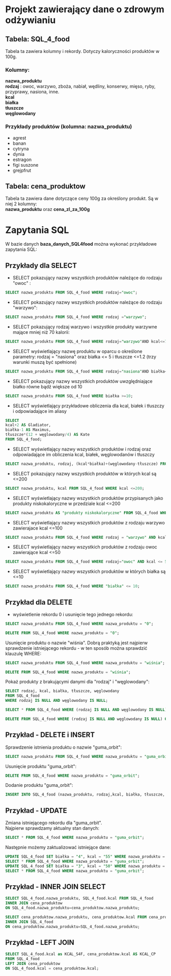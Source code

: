 # Projekt zawierający dane o zdrowym odżywianiu

## Tabela: SQL_4_food

Tabela ta zawiera kolumny i rekordy. Dotyczy kaloryczności produktów w 100g.

### Kolumny:  

**nazwa_produktu**  
**rodzaj**  : owoc, warzywo, zboża, nabiał, wędliny, konserwy, mięso, ryby, przyprawy, nasiona, inne.   
**kcal**  
**białka**  
**tłuszcze**  
**węglowodany**  

### Przykłady produktów (kolumna: nazwa_produktu)   

* agrest
* banan
* cytryna
* dynia
* estragon
* figi suszone
* grejpfrut

## Tabela: cena_produktow

Tabela ta zawiera dane dotyczące ceny 100g za określony produkt. Są w niej 2 kolumny:  
**nazwa_produktu** oraz **cena_zl_za_100g**


# Zapytania SQL

W bazie danych **baza_danych_SQL4food** można wykonać przykładowe zapytania SQL:
	
## Przykłady dla SELECT

* SELECT pokazujący nazwy wszystkich produktów należące do rodzaju "owoc" :  

``` sql
SELECT nazwa_produktu FROM SQL_4_food WHERE rodzaj="owoc";
```
* SELECT pokazujący nazwy wszystkich produktów należące do rodzaju "warzywo":  

``` sql
SELECT nazwa_produktu FROM SQL_4_food WHERE rodzaj ="warzywo";
```

* SELECT pokazujący rodzaj warzywo i wszystkie produkty warzywne mające mniej niż 70 kalorii:  

``` sql
SELECT nazwa_produktu FROM SQL_4_food WHERE rodzaj="warzywo"AND kcal<=70;
```

* SELECT wyświetlający nazwę produktu w oparcu o określone parametry: rodzaj = "nasiona" oraz białka <= 5 i tłuszcze <=1.2 (trzy warunki muszą być spełnione)  

``` sql
SELECT nazwa_produktu FROM SQL_4_food WHERE rodzaj="nasiona"AND białka<=5 AND tłuszcze<=1.2;
```

* SELECT pokazujący nazwy wszystkich produktów uwzględniające białko równe bądź większe od 10  

``` sql
SELECT nazwa_produktu FROM SQL_4_food WHERE białka >=10;
```

* SELECT wyświetlający przykładowe obliczenia dla kcal, białek i tłuszczy i odpowiadające im aliasy  

``` sql
SELECT 
kcal+2 AS Gladiator, 
białka-1 AS Maximus, 
tłuszcze*(12 + węglowodany/4) AS Kate
FROM SQL_4_food;
```

* SELECT wyświetlający nazwy wszystkich produktów i rodzaj oraz odpowiadające im obliczenia kcal, białek, węglowodanów i tłuszczy  

``` sql
SELECT nazwa_produktu, rodzaj, (kcal*białka)+(węglowodany-tłuszcze) FROM SQL_4_food;
```

* SELECT pokazujący nazwy wszystkich produktów w których kcal są <=200  

``` sql
SELECT nazwa_produktu, kcal FROM SQL_4_food WHERE kcal <=200;
```

* SELECT wyświetlający nazwy wszystkich produktów przypisanych jako produkty niskokaloryczne w przedziale kcal <=200  

``` sql
SELECT nazwa_produktu AS "produkty niskokaloryczne" FROM SQL_4_food WHERE kcal <=200;
```

* SELECT wyświetlający nazwy wszystkich produktów z rodzaju warzywo zawierajace kcal <=100  

``` sql
SELECT nazwa_produktu FROM SQL_4_food WHERE rodzaj = "warzywo" AND kcal <=100;
```

* SELECT wyświetlający nazwy wszystkich produktów z rodzaju owoc zawierające kcal <=50  

``` sql
SELECT nazwa_produktu FROM SQL_4_food WHERE rodzaj="owoc" AND kcal <= 50;
```

* SELECT wyświetlający nazwy wszystkich produktów w których białka są <=10 

``` sql
SELECT nazwa_produktu FROM SQL_4_food WHERE "białka" <= 10;
```
## Przykład dla DELETE

* wyświetlenie rekordu 0 i usunięcie tego jednego rekordu:

``` sql
SELECT nazwa_produktu FROM SQL_4_food WHERE nazwa_produktu = "0";
```

``` sql
DELETE FROM SQL_4_food WHERE nazwa_produktu = "0";
```
Usunięcie produktu o nazwie "wiśnia". Dobrą praktyką jest najpierw sprawdzenie istniejącego rekordu - w ten sposób można sprawdzić klauzulę WHERE:

``` sql
SELECT nazwa_produktu FROM SQL_4_food WHERE nazwa_produktu = "wiśnia";
```

``` sql
DELETE FROM SQL_4_food WHERE nazwa_produktu = "wiśnia";
```

Pokaż produkty z brakującymi danymi dla "rodzaj" i "węglowodany":

``` sql
SELECT rodzaj, kcal, białka, tłuszcze, węglowodany
FROM SQL_4_food
WHERE rodzaj IS NULL AND węglowodany IS NULL;
``` 

``` sql
SELECT * FROM SQL_4_food WHERE (rodzaj IS NULL AND węglowodany IS NULL) OR (nazwa_produktu ='0' AND rodzaj='0' AND kcal ='0' AND białka ='0' AND tłuszcze ='0' AND węglowodany ='0');
```

``` sql
DELETE FROM SQL_4_food WHERE (rodzaj IS NULL AND węglowodany IS NULL) OR (nazwa_produktu ='0' AND rodzaj='0' AND kcal ='0' AND białka ='0' AND tłuszcze ='0' AND węglowodany ='0')
``` 

## Przykład - DELETE i INSERT

Sprawdzenie istnienia produktu o nazwie "guma_orbit":

``` sql
SELECT nazwa_produktu FROM SQL_4_food WHERE nazwa_produktu = "guma_orbit";
```

Usunięcie produktu "guma_orbit":

``` sql
DELETE FROM SQL_4_food WHERE nazwa_produktu = "guma_orbit";
```

Dodanie produktu "guma_orbit":

``` sql
INSERT INTO SQL_4_food (nazwa_produktu, rodzaj,kcal, białka, tłuszcze, węglowodany) VALUES ('guma_orbit', 'inne', '50', '3', '2', '10');
```

## Przykład - UPDATE

Zmiana istniejącego rekordu dla "guma_orbit".  
Najpierw sprawdzamy aktualny stan danych:

``` sql
SELECT * FROM SQL_4_food WHERE nazwa_produktu = "guma_orbit";
```

Następnie możemy zaktualizować istniejące dane:

``` sql
UPDATE SQL_4_food SET białka = "4", kcal = "55" WHERE nazwa_produktu = "guma_orbit";
SELECT * FROM SQL_4_food WHERE nazwa_produktu = "guma_orbit";
UPDATE SQL_4_food SET białka = "3", kcal = "50" WHERE nazwa_produktu = "guma_orbit";
SELECT * FROM SQL_4_food WHERE nazwa_produktu = "guma_orbit";
```
## Przykład - INNER JOIN SELECT

``` sql
SELECT SQL_4_food.nazwa_produktu, SQL_4_food.kcal FROM SQL_4_food
INNER JOIN cena_produktow 
ON SQL_4_food.nazwa_produktu=cena_produktow.nazwa_produktu;
```

``` sql
SELECT cena_produktow.nazwa_produktu, cena_produktow.kcal FROM cena_produktow
INNER JOIN SQL_4_food 
ON cena_produktow.nazwa_produktu=SQL_4_food.nazwa_produktu;
```

## Przykład - LEFT JOIN

``` sql
SELECT SQL_4_food.kcal as KCAL_S4F, cena_produktow.kcal AS KCAL_CP
FROM SQL_4_food 
LEFT JOIN cena_produktow
ON SQL_4_food.kcal = cena_produktow.kcal;
```
